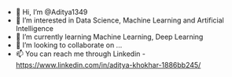 - 👋 Hi, I’m @Aditya1349
- 👀 I’m interested in Data Science, Machine Learning and Artificial Intelligence
- 🌱 I’m currently learning Machine Learning, Deep Learning
- 💞️ I’m looking to collaborate on ...
- 📫 You can reach me through Linkedin - https://www.linkedin.com/in/aditya-khokhar-1886bb245/

<!---
Aditya1349/Aditya1349 is a ✨ special ✨ repository because its `README.md` (this file) appears on your GitHub profile.
You can click the Preview link to take a look at your changes.
--->
